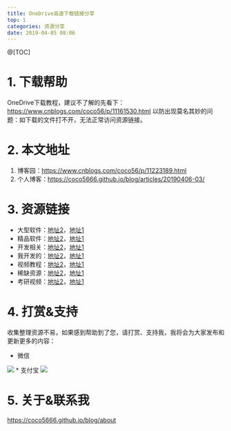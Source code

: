 ```yaml
---
title: OneDrive高速下载链接分享
top: 1
categories: 资源分享
date: 2019-04-05 08:06
---
```

@[TOC]

# 1. 下载帮助
OneDrive下载教程，建议不了解的先看下：
https://www.cnblogs.com/coco56/p/11161530.html
以防出现莫名其妙的问题：如下载的文件打不开，无法正常访问资源链接。

# 2. 本文地址
1. 博客园：https://www.cnblogs.com/coco56/p/11223189.html
2. 个人博客：https://coco5666.github.io/blog/articles/20190406-03/

# 3. 资源链接
* 大型软件：[地址2](https://dabcoooacnz-my.sharepoint.com/:f:/g/personal/coco56_muabl_cn/EvrKsZbx7gdBinnkAQQb-bcBg9xyknqLdnBgd5G9cAWF4g?e=UrZT70)，[地址1](https://uinedu-my.sharepoint.com/:f:/g/personal/a19635_myoffice_site/EqsxpqQqmMJLkz-71g6YhKIBY1E_4jMAqWBFbXB7Ox-sqg?e=MeD6vJ)
* 精品软件：[地址2](https://jxjjxy-my.sharepoint.com/:f:/g/personal/coco56_t_odmail_cn/Em0hJ5GN4j5OrhxIsxhMORgBVTboNdmQgDqIwgkLC80C5Q?e=3uY0Qu)，[地址1](https://uinedu-my.sharepoint.com/:f:/g/personal/a19635_myoffice_site/Eu98TgAiKIlMk08b3XYrRL8BnaMoM1Es7JTqAKGtnYzmUw)
* 开发相关：[地址2](https://jia666-my.sharepoint.com/:f:/g/personal/coco56_xkx_me/ErAxktjk7x5Pjay3V3ACfzABBkSKl9gSRwY6zKn248_uGQ?e=Y3bmID)，[地址1](https://uinedu-my.sharepoint.com/:f:/g/personal/a19635_myoffice_site/EkOAhnyjZRhHkdKYqMTAEYIBqMnMfKyC8_5v5WCAwSX76Q)
* 我开发的：[地址2](https://jia666-my.sharepoint.com/:f:/g/personal/coco56_xkx_me/EsFUljPHf7tDvoF7b9nTZBQBnWmHFOCzEYVWwK-4oWdD7A?e=ZOyJAm)，[地址1](https://uinedu-my.sharepoint.com/:f:/g/personal/a19635_myoffice_site/EgusrLTRZ9ZFi0_aSduJW_4B5wokGfa1PuhXvUoHeo3Adg)
* 视频教程：[地址2](https://acedidiaoacid-my.sharepoint.com/:f:/g/personal/coco56_msoffice_tw/EiLPKvsltMFIuKTwwUxuvG4BgtXLzo6yj1KSGHfeLTmb6A)，[地址1](https://uinedu-my.sharepoint.com/:f:/g/personal/a19635_myoffice_site/EnLJkks-dOtPp85eVUVbNDIBKUDgZuYuGks_YsrURObwlQ?e=6IuKn9)
* 稀缺资源：[地址2](https://jia666-my.sharepoint.com/:f:/g/personal/coco56_xkx_me/EvOMgM4rSQFDmGQ_dqtIct0BTTCQH029vYtASjNDH7zlFA?e=0UpSep)，[地址1](https://uinedu-my.sharepoint.com/:f:/g/personal/a19635_myoffice_site/Eo4NnF2096lDj7JhmzXGAqkBLlyFO05OQukCQFHXY1PEDw?e=WLQOHD)
* 考研视频：[地址2](https://odobagg-my.sharepoint.com/:f:/g/personal/b3hscg2-0_od_obagg_com/EtUkjOy6qkBEoDMvo9tnpHkBtcDdNmoHHURX0v1J-j4b1g?e=Gr7u0f)，[地址1](https://acedidiaoacid-my.sharepoint.com/:f:/g/personal/coco56_msoffice_tw/EjIZjIQ-VflOtdczLm1ulaMBtrMJ0hcKfSOG1-n0hrGhjQ?e=6tnJJi)

# 4. 打赏&支持
收集整理资源不易，如果感到帮助到了您，请打赏、支持我，我将会为大家发布和更新更多的内容：
* 微信
<img src="https://i.loli.net/2019/07/06/5d20bb02a413d45586.png">
* 支付宝
<img src="https://i.loli.net/2019/07/06/5d20bb5b090cf90572.jpg">

# 5. 关于&联系我
https://coco5666.github.io/blog/about